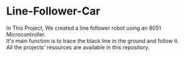 # Line-Follower-Car
In This Project, We created a line follower robot using an 8051 Microcontroller.<br>
It's main function is to trace the black line in the ground and follow it. <br>
All the projects' resources are available in this repository.  
